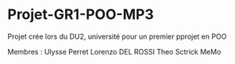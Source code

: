 # Projet-GR1-POO-MP3
Projet crée lors du DU2, université pour un premier pprojet en POO

Membres :
Ulysse Perret
Lorenzo DEL ROSSI
Theo Sctrick MeMo

